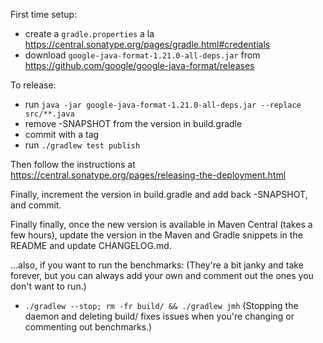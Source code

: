 First time setup:
- create a `gradle.properties` a la https://central.sonatype.org/pages/gradle.html#credentials
- download `google-java-format-1.21.0-all-deps.jar` from https://github.com/google/google-java-format/releases

To release:
- run `java -jar google-java-format-1.21.0-all-deps.jar --replace src/**.java`
- remove -SNAPSHOT from the version in build.gradle
- commit with a tag
- run `./gradlew test publish`

Then follow the instructions at https://central.sonatype.org/pages/releasing-the-deployment.html

Finally, increment the version in build.gradle and add back -SNAPSHOT, and commit.

Finally finally, once the new version is available in Maven Central (takes a few hours), update the version in the Maven and Gradle snippets in the README and update CHANGELOG.md.


…also, if you want to run the benchmarks:
(They're a bit janky and take forever, but you can always add your own and comment out the ones you don't want to run.)
- `./gradlew --stop; rm -fr build/ && ./gradlew jmh`
(Stopping the daemon and deleting build/ fixes issues when you're changing or commenting out benchmarks.)
